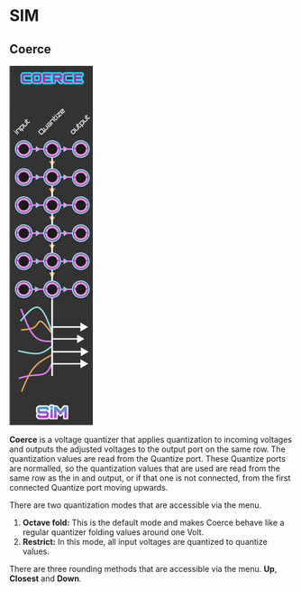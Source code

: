 # SIM

## Coerce
![Coerce](https://github.com/imDanSable/SIM/blob/master/coerce.png)

**Coerce** is a voltage quantizer that applies quantization to incoming voltages and outputs the adjusted voltages to the output port on the same row. 
The quantization values are read from the Quantize port. These Quantize ports are normalled, so the quantization values that are used are read from the same row as the in and output, or if that one is not connected, from the first connected Quantize port moving upwards.

There are two quantization modes that are accessible via the menu.
1) **Octave fold:**
This is the default mode and makes Coerce behave like a regular quantizer folding values around one Volt.
2) **Restrict:**
In this mode, all input voltages are quantized to quantize values.

There are three rounding methods that are accessible via the menu.
**Up**, **Closest** and **Down**.

